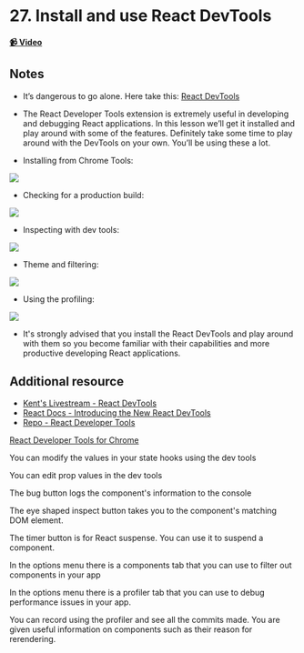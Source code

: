 # 27. Install and use React DevTools

#### [📹 Video](https://egghead.io/lessons/egghead-v2-27-install-and-use-react-devtools?pl=a-beginners-guide-to-react-v2-6c4d)

## Notes

- It’s dangerous to go alone. Here take this: [React DevTools](https://chrome.google.com/webstore/detail/react-developer-tools/fmkadmapgofadopljbjfkapdkoienihi?hl=en)
- The React Developer Tools extension is extremely useful in developing and debugging React applications. In this lesson we’ll get it installed and play around with some of the features. Definitely take some time to play around with the DevTools on your own. You’ll be using these a lot.

- Installing from Chrome Tools:

![](https://res.cloudinary.com/dg3gyk0gu/image/upload/v1591296084/transcript-images/react-install-and-use-react-devtools-devtools.jpg)

- Checking for a production build:

![](https://res.cloudinary.com/dg3gyk0gu/image/upload/v1591296082/transcript-images/react-install-and-use-react-devtools-twitter.jpg)

- Inspecting with dev tools:

![](https://res.cloudinary.com/dg3gyk0gu/image/upload/v1591296084/transcript-images/react-install-and-use-react-devtools-devtools2.jpg)

- Theme and filtering:

![](https://res.cloudinary.com/dg3gyk0gu/image/upload/v1591296083/transcript-images/react-install-and-use-react-devtools-filter.jpg)

- Using the profiling:

![](https://res.cloudinary.com/dg3gyk0gu/image/upload/v1591296084/transcript-images/react-install-and-use-react-devtools-profiler.jpg)

- It's strongly advised that you install the React DevTools and play around with them so you become familiar with their capabilities and more productive developing React applications.

## Additional resource

- [Kent's Livestream - React DevTools](https://www.youtube.com/watch?v=DQjMiKEwl_E&feature=youtu.be)
- [React Docs - Introducing the New React DevTools](https://reactjs.org/blog/2019/08/15/new-react-devtools.html)
- [Repo - React Developer Tools](https://github.com/bvaughn/react-devtools)

<TimeStamp start="0:30" end="0:40">
  
  [React Developer Tools for Chrome](https://chrome.google.com/webstore/detail/react-developer-tools/fmkadmapgofadopljbjfkapdkoienihi?hl=en)
  
</TimeStamp>

<TimeStamp start="2:00" end="2:05">
  
  You can modify the values in your state hooks using the dev tools
  
</TimeStamp>

<TimeStamp start="2:25" end="2:29">
  
  You can edit prop values in the dev tools 
  
</TimeStamp>

<TimeStamp start="2:58" end="3:06">
  
  The bug button logs the component's information to the console
  
</TimeStamp>

<TimeStamp start="3:16" end="3:22">
  
  The eye shaped inspect button takes you to the component's matching DOM element. 
  
</TimeStamp>

<TimeStamp start="3:24" end="3:32">
  
  The timer button is for React suspense. You can use it to suspend a component. 
  
</TimeStamp>

<TimeStamp start="3:38" end="3:50">
  
  In the options menu there is a components tab that you can use to filter out components in your app
  
</TimeStamp>

<TimeStamp start="4:00" end="4:15">
  
  In the options menu there is a profiler tab that you can use to debug performance issues in your app.
  
</TimeStamp>

<TimeStamp start="4:25" end="5:10">
  
  You can record using the profiler and see all the commits made. You are given useful information on components such as their reason for rerendering. 
  
</TimeStamp>